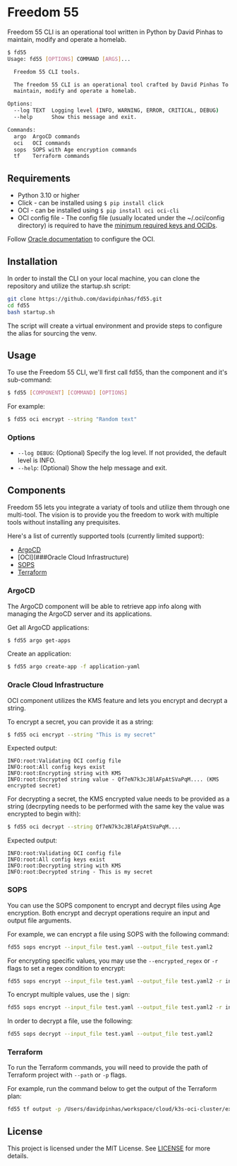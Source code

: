 # Freedom 55
Freedom 55 CLI is an operational tool written in Python by David Pinhas to maintain, modify and operate a homelab.

```bash
$ fd55
Usage: fd55 [OPTIONS] COMMAND [ARGS]...

  Freedom 55 CLI tools.

  The freedom 55 CLI is an operational tool crafted by David Pinhas To
  maintain, modify and operate a homelab.

Options:
  --log TEXT  Logging level (INFO, WARNING, ERROR, CRITICAL, DEBUG)
  --help      Show this message and exit.

Commands:
  argo  ArgoCD commands
  oci   OCI commands
  sops  SOPS with Age encryption commands
  tf    Terraform commands
```

## Requirements
- Python 3.10 or higher
- Click - can be installed using `$ pip install click`
- OCI - can be installed using `$ pip install oci oci-cli`
- OCI config file - The config file (usually located under the ~/.oci/config directory) is required to have the [minimum required keys and OCIDs](https://docs.oracle.com/en-us/iaas/Content/API/Concepts/apisigningkey.htm#Required_Keys_and_OCIDs).

Follow [Oracle documentation](https://docs.oracle.com/en-us/iaas/Content/API/SDKDocs/cliinstall.htm#configfile) to configure the OCI. 

## Installation
In order to install the CLI on your local machine, you can clone the repository and utilize the startup.sh script:
```bash
git clone https://github.com/davidpinhas/fd55.git
cd fd55
bash startup.sh
```
The script will create a virtual environment and provide steps to configure the alias for sourcing the venv.

## Usage
To use the Freedom 55 CLI, we'll first call fd55, than the component and it's sub-command:
```bash
$ fd55 [COMPONENT] [COMMAND] [OPTIONS]
```
For example:
```bash
$ fd55 oci encrypt --string "Random text"
```

### Options
- `--log DEBUG`: (Optional) Specify the log level. If not provided, the default level is INFO.
- `--help`: (Optional) Show the help message and exit.

## Components
Freedom 55 lets you integrate a variaty of tools and utilize them through one multi-tool.
The vision is to provide you the freedom to work with multiple tools without installing any prequisites.

Here's a list of currently supported tools (currently limited support):
* [ArgoCD](###Argocd)
* [OCI](###Oracle Cloud Infrastructure)
* [SOPS](###SOPS)
* [Terraform](###Terraform)

### ArgoCD
The ArgoCD component will be able to retrieve app info along with managing the ArgoCD server and its applications.

Get all ArgoCD applications:
```bash
$ fd55 argo get-apps
```

Create an application:
```bash
$ fd55 argo create-app -f application-yaml
```

### Oracle Cloud Infrastructure
OCI component utilizes the KMS feature and lets you encrypt and decrypt a string.

To encrypt a secret, you can provide it as a string:
```bash
$ fd55 oci encrypt --string "This is my secret"
```

Expected output:
```
INFO:root:Validating OCI config file
INFO:root:All config keys exist
INFO:root:Encrypting string with KMS
INFO:root:Encrypted string value - Qf7eN7k3cJBlAFpAtSVaPqM.... (KMS encrypted secret)
```

For decrypting a secret, the KMS encrypted value needs to be provided as a string (decrpyting needs to be performed with the same key the value was encrypted to begin with):
```bash
$ fd55 oci decrypt --string Qf7eN7k3cJBlAFpAtSVaPqM....
```

Expected output:
```
INFO:root:Validating OCI config file
INFO:root:All config keys exist
INFO:root:Decrypting string with KMS
INFO:root:Decrypted string - This is my secret
```

### SOPS
You can use the SOPS component to encrypt and decrypt files using Age encryption.
Both encrypt and decrypt operations require an input and output file arguments.

For example, we can encrypt a file using SOPS with the following command:
```bash
fd55 sops encrypt --input_file test.yaml --output_file test.yaml2
```

For encrypting specific values, you may use the ``--encrypted_regex`` or ``-r`` flags to set a regex condition to encrypt:
```bash
fd55 sops encrypt --input_file test.yaml --output_file test.yaml2 -r ingress
```

To encrypt multiple values, use the ``|`` sign:
```bash
fd55 sops encrypt --input_file test.yaml --output_file test.yaml2 -r ingress|domain|spec
```

In order to decrypt a file, use the following:
```bash
fd55 sops decrypt --input_file test.yaml --output_file test.yaml2
```

### Terraform
To run the Terraform commands, you will need to provide the path of Terraform project with ``--path`` or ``-p`` flags.

For example, run the command below to get the output of the Terraform plan:
```bash
fd55 tf output -p /Users/davidpinhas/workspace/cloud/k3s-oci-cluster/example
```

## License
This project is licensed under the MIT License. See [LICENSE](/LICENSE.md) for more details.
